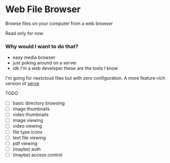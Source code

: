 # Web File Browser
Browse files on your computer from a web browser

Read only for now

### Why would I want to do that?

- easy media browser
- just poking around on a server
- idk I'm a web developer these are the tools I know

I'm going for nextcloud files but with zero configuration. A more feature-rich version of [serve](https://www.npmjs.com/package/serve)

TODO
- [ ] basic directory browsing
- [ ] image thumbnails
- [ ] video thumbnails
- [ ] image viewing
- [ ] video viewing
- [ ] file type icons
- [ ] text file viewing
- [ ] pdf viewing
- [ ] (maybe) auth
- [ ] (maybe) access control